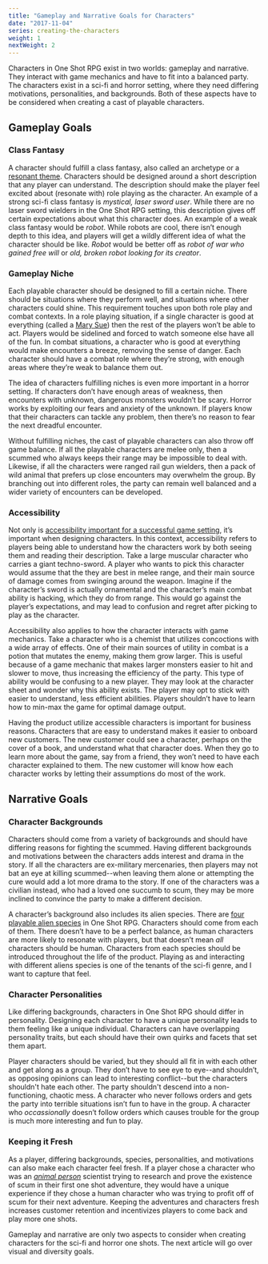 ```yaml
---
title: "Gameplay and Narrative Goals for Characters"
date: "2017-11-04"
series: creating-the-characters
weight: 1
nextWeight: 2
---
```


Characters in One Shot RPG exist in two worlds: gameplay and narrative. They interact with game mechanics and have to fit into a balanced party. The characters exist in a sci-fi and horror setting, where they need differing motivations, personalities, and backgrounds. Both of these aspects have to be considered when creating a cast of playable characters.<!--more-->

## Gameplay Goals

### Class Fantasy
A character should fulfill a class fantasy, also called an archetype or a [resonant theme](https://youtu.be/mvUQ8LMVIQA?t=78). Characters should be designed around a short description that any player can understand. The description should make the player feel excited about (resonate with) role playing as the character. An example of a strong sci-fi class fantasy is _mystical, laser sword user_. While there are no laser sword wielders in the One Shot RPG setting, this description gives off certain expectations about what this character does. An example of a weak class fantasy would be _robot_. While robots are cool, there isn’t enough depth to this idea, and players will get a wildly different idea of what the character should be like. _Robot_ would be better off as _robot of war who gained free will_ or _old, broken robot looking for its creator_.

### Gameplay Niche
Each playable character should be designed to fill a certain niche. There should be situations where they perform well, and situations where other characters could shine. This requirement touches upon both role play and combat contexts. In a role playing situation, if a single character is good at everything (called a [Mary Sue](http://tvtropes.org/pmwiki/pmwiki.php/Main/MarySue)) then the rest of the players won’t be able to act. Players would be sidelined and forced to watch someone else have all of the fun. In combat situations, a character who is good at everything would make encounters a breeze, removing the sense of danger. Each character should have a combat role where they’re strong, with enough areas where they’re weak to balance them out.

The idea of characters fulfilling niches is even more important in a horror setting. If characters don’t have enough areas of weakness, then encounters with unknown, dangerous monsters wouldn’t be scary. Horror works by exploiting our fears and anxiety of the unknown. If players know that their characters can tackle any problem, then there’s no reason to fear the next dreadful encounter.

Without fulfilling niches, the cast of playable characters can also throw off game balance. If all the playable characters are melee only, then a scummed who always keeps their range may be impossible to deal with. Likewise, if all the characters were ranged rail gun wielders, then a pack of wild animal that prefers up close encounters may overwhelm the group. By branching out into different roles, the party can remain well balanced and a wider variety of encounters can be developed.

### Accessibility
Not only is [accessibility important for a successful game setting](/blog/creating-the-setting/requirements-for-a-role-playing-game-setting/#gameplay-and-experience-requirements), it’s important when designing characters. In this context, accessibility refers to players being able to understand how the characters work by both seeing them and reading their description. Take a large muscular character who carries a giant techno-sword. A player who wants to pick this character would assume that the they are best in melee range, and their main source of damage comes from swinging around the weapon. Imagine if the character’s sword is actually ornamental and the character’s main combat ability is hacking, which they do from range. This would go against the player’s expectations, and may lead to confusion and regret after picking to play as the character.

Accessibility also applies to how the character interacts with game mechanics. Take a character who is a chemist that utilizes concoctions with a wide array of effects. One of their main sources of utility in combat is a potion that mutates the enemy, making them grow larger. This is useful because of a game mechanic that makes larger monsters easier to hit and slower to move, thus increasing the efficiency of the party. This type of ability would be confusing to a new player. They may look at the character sheet and wonder why this ability exists. The player may opt to stick with easier to understand, less efficient abilities. Players shouldn’t have to learn how to min-max the game for optimal damage output.

Having the product utilize accessible characters is important for business reasons. Characters that are easy to understand makes it easier to onboard new customers. The new customer could see a character, perhaps on the cover of a book, and understand what that character does. When they go to learn more about the game, say from a friend, they won’t need to have each character explained to them. The new customer will know how each character works by letting their assumptions do most of the work.

## Narrative Goals

### Character Backgrounds
Characters should come from a variety of backgrounds and should have differing reasons for fighting the scummed. Having different backgrounds and motivations between the characters adds interest and drama in the story. If all the characters are ex-military mercenaries, then players may not bat an eye at killing scummed--when leaving them alone or attempting the cure would add a lot more drama to the story. If one of the characters was a civilian instead, who had a loved one succumb to scum, they may be more inclined to convince the party to make a different decision.

A character’s background also includes its alien species. There are [four playable alien species](/blog/creating-the-setting/planets-and-races/) in One Shot RPG. Characters should come from each of them. There doesn’t have to be a perfect balance, as human characters are more likely to resonate with players, but that doesn’t mean _all_ characters should be human. Characters from each species should be introduced throughout the life of the product. Playing as and interacting with different aliens species is one of the tenants of the sci-fi genre, and I want to capture that feel.

### Character Personalities

Like differing backgrounds, characters in One Shot RPG should differ in personality. Designing each character to have a unique personality leads to them feeling like a unique individual. Characters can have overlapping personality traits, but each should have their own quirks and facets that set them apart.

Player characters should be varied, but they should all fit in with each other and get along as a group. They don’t have to see eye to eye--and shouldn’t, as opposing opinions can lead to interesting conflict--but the characters shouldn't hate each other. The party shouldn't descend into a non-functioning, chaotic mess. A character who never follows orders and gets the party into terrible situations isn’t fun to have in the group. A character who _occassionally_ doesn’t follow orders which causes trouble for the group is much more interesting and fun to play.

### Keeping it Fresh

As a player, differing backgrounds, species, personalities, and motivations can also make each character feel fresh. If a player chose a character who was an _[animal person](/blog/creating-the-setting/planets-and-races/#venus)_ scientist trying to research and prove the existence of scum in their first one shot adventure, they would have a unique experience if they chose a human character who was trying to profit off of scum for their next adventure. Keeping the adventures and characters fresh increases customer retention and incentivizes players to come back and play more one shots.

Gameplay and narrative are only two aspects to consider when creating characters for the sci-fi and horror one shots. The next article will go over visual and diversity goals.

